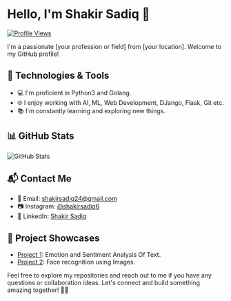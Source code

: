 # Hello, I'm Shakir Sadiq 👋

[![Profile Views](https://komarev.com/ghpvc/?username=shakirsadiq6&color=green&style=for-the-badge&label=PROFILE+VIEWS)](https://github.com/shakirsadiq6)

I'm a passionate [your profession or field] from [your location]. Welcome to my GitHub profile! 

## 🔧 Technologies & Tools

- 💻 I'm proficient in Python3 and Golang.
- 🌐 I enjoy working with AI, ML, Web Development, DJango, Flask, Git etc.
- 📚 I'm constantly learning and exploring new things.

## 📊 GitHub Stats

![GitHub Stats](https://github-readme-stats.vercel.app/api?username=shakirsadiq6&show_icons=true&theme=radical)

## 📬 Contact Me

- 📧 Email: [shakirsadiq24@gmail.com](mailto:shakirsadiq24@gmail.com)
- 📷 Instagram: [@shakirsadiq6](https://www.instagram.com/shakirsadiq6)
- 💼 LinkedIn: [Shakir Sadiq](https://www.linkedin.com/in/shakir-sadiq-35720a19b)

## 💼 Project Showcases

- [Project 1](https://github.com/Shakirsadiq6/emotion-classification-sentiment-analysis): Emotion and Sentiment Analysis Of Text.
- [Project 2](https://github.com/Shakirsadiq6/FaceRecognitionAttendanceSystem): Face recognition using Images.

Feel free to explore my repositories and reach out to me if you have any questions or collaboration ideas. Let's connect and build something amazing together! 👯‍♂️

<!---
Shakirsadiq6/Shakirsadiq6 is a ✨ special ✨ repository because its `README.md` (this file) appears on your GitHub profile.
You can click the Preview link to take a look at your changes.
--->
